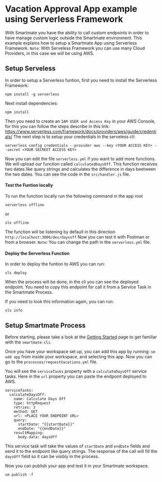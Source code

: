 # Vacation Approval App example using Serverless Framework

With Smartmate you have the ability to call custom endpoints in order to have manage custom logic outside the Smartmate environment.
This example explains how to setup a Smartmate App using Serverless Framework.
`Note`: With Serveless Framework you can use many Cloud Providers, in this case we will be using AWS.

## Setup Serveless

In order to setup a Serverless funtion, first you need to install the Serverless Framework:
```
npm install -g serverless
```
Next install dependencies:
```
npm install
```
Then you need to create an `IAM USER and Access Key` in your AWS Console, for this you can follow the steps describe in this link: https://www.serverless.com/framework/docs/providers/aws/guide/credentials/
The next step is to setup your credentials in the serveless cli:
```
serverless config credentials --provider aws --key <YOUR ACCESS KEY> --secret <YOUR SECREET ACCESS KEY>
```
Now you can edit the file `serverless.yml` if you want to add more functions.
We will upload our function called `calculatedDaysOff`. This function receives two dates like query strings and calculates the difference in days beetween the two dates.
You can see the code in the `src/handler.js` file.

#### Test the Funtion locally

To run the function locally run the following command in the app root
```
serverless offline 
```
or
```
sls offline
```
The function will be listening by default in this direction `http://localhost:3000/dev/daysoff`
Now you can test it with Postman or from a browser.
`Note`: You can change the path in the `serverless.yml` file.

#### Deploy the Serverless Function

In order to deploy the funtion to AWS you can run:
```
sls deploy
```
When the process will be done, in the cli you can see the deployed endpoint.
You need to copy this endpoint for call it from a Service Task in the Smartmate Process.

If you need to look this information again, you can run:
```
sls info
```

## Setup Smartmate Process

Before starting, please take a look at the [Getting Started](https://docs.apps.smartmate.io/getting-started/index.html "Smartmate Getting Started Guide") page to get familiar with the `smartmate-cli`.

Once you have your workspace set up, you can add this app by running: `sm add app` from inside your workspace, and selecting this app. Now you can go to the `processes/requestVacations.yml` file.

You will see the `serviceTasks` property with a `calculateDaysOff` service tasks.
Here in the `url` property you can paste the endpoint deployed to AWS.
```
serviceTasks:
  calculateDaysOff:
    name: Calculate Days Off
    type: httpRequest
    retries: 3
    method: GET
    url: <PLACE YOUR ENDPOINT URL>
    query:
      startDate: "{{startDate}}" 
      endDate: "{{endDate}}"
    resultMapping:
      body.data: daysOff
```
This service task will take the values of `startDate` and `endDate` fields and send it to the endpoint like query strings.
The response of the call will fill the `daysOff` field so it can be visibly in the process.

Now you can publish your app and test it in your Smartmate workspace.
```
sm publish -f
```
